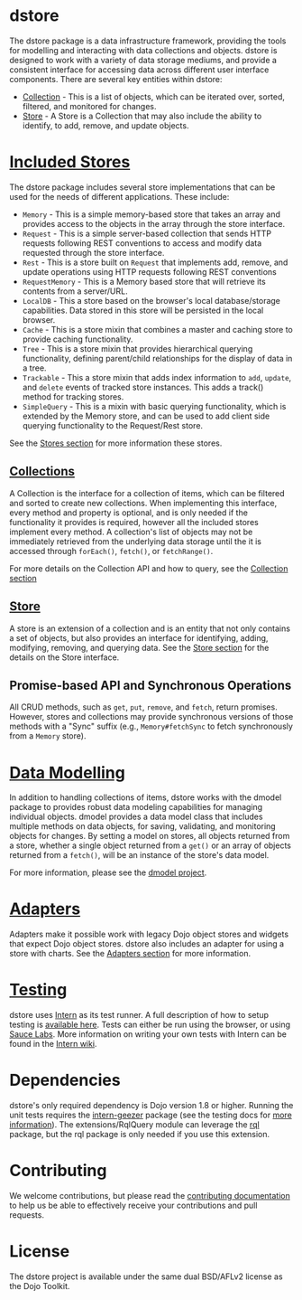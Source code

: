 dstore
======

The dstore package is a data infrastructure framework, providing the tools for modelling and interacting with data collections and objects. dstore is designed to work with a variety of data storage mediums, and provide a consistent interface for accessing data across different user interface components. There are several key entities within dstore:

* [Collection](./docs/Collection.md) - This is a list of objects, which can be iterated over, sorted, filtered, and monitored for changes.
* [Store](./docs/Store.md) - A Store is a Collection that may also include the ability to identify, to add, remove, and update objects.

# [Included Stores](./docs/Stores.md)

The dstore package includes several store implementations that can be used for the needs of different applications. These include:

* `Memory` - This is a simple memory-based store that takes an array and provides access to the objects in the array through the store interface.
* `Request` - This is a simple server-based collection that sends HTTP requests following REST conventions to access and modify data requested through the store interface.
* `Rest` - This is a store built on `Request` that implements add, remove, and update operations using HTTP requests following REST conventions
* `RequestMemory` - This is a Memory based store that will retrieve its contents from a server/URL.
* `LocalDB` - This a store based on the browser's local database/storage capabilities. Data stored in this store will be persisted in the local browser.
* `Cache` - This is a store mixin that combines a master and caching store to provide caching functionality.
* `Tree` - This is a store mixin that provides hierarchical querying functionality, defining parent/child relationships for the display of data in a tree.
* `Trackable` - This a store mixin that adds index information to `add`, `update`, and `delete` events of tracked store instances. This adds a track() method for tracking stores.
* `SimpleQuery` - This is a mixin with basic querying functionality, which is extended by the Memory store, and can be used to add client side querying functionality to the Request/Rest store.

See the [Stores section](./docs/Stores.md) for more information these stores.

## [Collections](./docs/Collection.md)

A Collection is the interface for a collection of items, which can be filtered and sorted to create new collections. When implementing this interface, every method and property is optional, and is only needed if the functionality it provides is required, however all the included stores implement every method. A collection's list of objects may not be immediately retrieved from the underlying data storage until the it is accessed through `forEach()`, `fetch()`, or `fetchRange()`.

For more details on the Collection API and how to query, see the [Collection section](./docs/Collection.md)

## [Store](./docs/Store.md)

A store is an extension of a collection and is an entity that not only contains a set of objects, but also provides an interface for identifying, adding, modifying, removing, and querying data. See the [Store section](./docs/Store.md) for the details on the Store interface.

## Promise-based API and Synchronous Operations

All CRUD methods, such as `get`, `put`, `remove`, and `fetch`, return promises. However, stores and collections may provide synchronous versions of those methods with a "Sync" suffix (e.g., `Memory#fetchSync` to fetch synchronously from a `Memory` store).

# [Data Modelling](https://github.com/SitePen/dmodel)

In addition to handling collections of items, dstore works with the dmodel package to provides robust data modeling capabilities for managing individual objects. dmodel provides a data model class that includes multiple methods on data objects, for saving, validating, and monitoring objects for changes. By setting a model on stores, all objects returned from a store, whether a single object returned from a `get()` or an array of objects returned from a `fetch()`, will be an instance of the store's data model.

For more information, please see the [dmodel project](https://github.com/SitePen/dmodel).

# [Adapters](./docs/Adapters.md)

Adapters make it possible work with legacy Dojo object stores and widgets that expect Dojo object stores. dstore also includes an adapter for using a store with charts. See the [Adapters section](./docs/Adapters.md) for more information.

# [Testing](./docs/Testing.md)

dstore uses [Intern](http://theintern.io/) as its test runner. A full description
of how to setup testing is [available here](./docs/Testing.md). Tests can
either be run using the browser, or using [Sauce Labs](https://saucelabs.com/).
More information on writing your own tests with Intern can be found in the
[Intern wiki](https://github.com/theintern/intern/wiki).

# Dependencies

dstore's only required dependency is Dojo version 1.8 or higher. Running the unit tests requires the [intern-geezer](https://github.com/theintern/intern/tree/geezer) package (see the testing docs for [more information](./docs/Testing.md)). The extensions/RqlQuery module can leverage the [rql](https://github.com/persvr/rql) package, but the rql package is only needed if you use this extension.

# Contributing 

We welcome contributions, but please read the [contributing documentation](./docs/CONTRIBUTING.md) to help us be able to effectively receive your contributions and pull requests.

# License

The dstore project is available under the same dual BSD/AFLv2 license as the Dojo Toolkit.